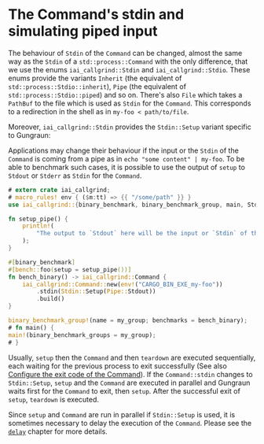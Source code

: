 # The Command's stdin and simulating piped input

The behaviour of `Stdin` of the `Command` can be changed, almost the same way as
the `Stdin` of a `std::process::Command` with the only difference, that we use
the enums `iai_callgrind::Stdin` and `iai_callgrind::Stdio`. These enums provide
the variants `Inherit` (the equivalent of `std::process::Stdio::inherit`),
`Pipe` (the equivalent of `std::process::Stdio::piped`) and so on. There's also
`File` which takes a `PathBuf` to the file which is used as `Stdin` for the
`Command`. This corresponds to a redirection in the shell as in `my-foo <
path/to/file`.

Moreover, `iai_callgrind::Stdin` provides the `Stdin::Setup` variant specific to
Gungraun:

Applications may change their behaviour if the input or the `Stdin` of the
`Command` is coming from a pipe as in `echo "some content" | my-foo`. To be able
to benchmark such cases, it is possible to use the output of `setup` to `Stdout`
or `Stderr` as `Stdin` for the `Command`.

```rust
# extern crate iai_callgrind;
# macro_rules! env { ($m:tt) => {{ "/some/path" }} }
use iai_callgrind::{binary_benchmark, binary_benchmark_group, main, Stdin, Pipe};

fn setup_pipe() {
    println!(
        "The output to `Stdout` here will be the input or `Stdin` of the `Command`"
    );
}

#[binary_benchmark]
#[bench::foo(setup = setup_pipe())]
fn bench_binary() -> iai_callgrind::Command {
    iai_callgrind::Command::new(env!("CARGO_BIN_EXE_my-foo"))
        .stdin(Stdin::Setup(Pipe::Stdout))
        .build()
}

binary_benchmark_group!(name = my_group; benchmarks = bench_binary);
# fn main() {
main!(binary_benchmark_groups = my_group);
# }
```

Usually, `setup` then the `Command` and then `teardown` are executed
sequentially, each waiting for the previous process to exit successfully (See
also [Configure the exit code of the Command](./configuration/exit_code.md)). If
the `Command::stdin` changes to `Stdin::Setup`, `setup` and the `Command` are
executed in parallel and Gungraun waits first for the `Command` to exit,
then `setup`. After the successful exit of `setup`, `teardown` is executed.

Since `setup` and `Command` are run in parallel if `Stdin::Setup` is used, it is
sometimes necessary to delay the execution of the `Command`. Please see the
[`delay`](./configuration/delay.md) chapter for more details.
